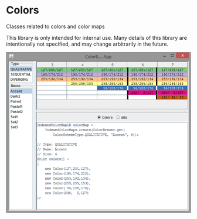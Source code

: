 # Colors

Classes related to colors and color maps

This library is only intended for internal use. Many details of this library 
are intentionally not specified, and may change arbitrarily in the future.

![ColorsScreenshot01.png](/screenshots/ColorsScreenshot01.png)



